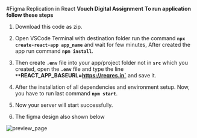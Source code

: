 #Figma Replication in React
**Vouch Digital Assignment**
**To run application follow these steps**

1. Download this code as zip.

2. Open VSCode Terminal with destination folder run the command **`npx create-react-app app_name`** and wait for few minutes, After created the app run command **`npm install`**.

3. Then create **`.env`** file into your app/project folder not in **`src`** which you created, open the **`.env`** file and type the line **`
**`REACT_APP_BASEURL=https://reqres.in`**
and save it.

4. After the installation of all dependencies and environment setup. Now, you have to run last command **`npm start`**.

5. Now your server will start successfully.

6. The figma design also shown below 

![preview_page](https://user-images.githubusercontent.com/97972189/226624304-f7c6717d-5d10-4b1b-85fb-ff2c21689739.jpg)

